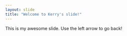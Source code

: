 ```yaml
---
layout: slide
title: "Welcome to Kerry's slide!"
---
```


This is my awesome slide.
Use the left arrow to go back!
